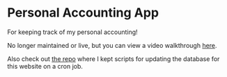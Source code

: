 # Personal Accounting App

For keeping track of my personal accounting!

No longer maintained or live, but you can view a video walkthrough [here](https://www.loom.com/share/af42cd2c3495487d813c3d78de6e5aae). 

Also check out [the repo](https://github.com/brodyd795/accounting-updater-api) where I kept scripts for updating the database for this website on a cron job. 
